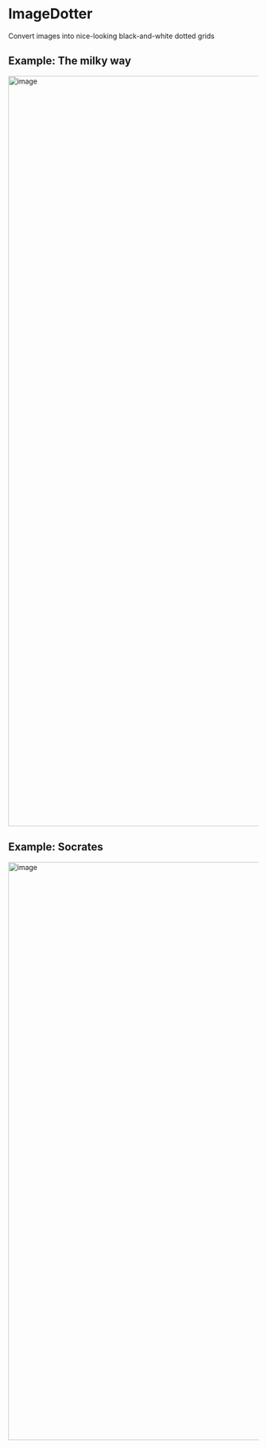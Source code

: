 # ImageDotter

 Convert images into nice-looking black-and-white dotted grids 

 ## Example: The milky way

 <img width="1508" alt="image" src="https://github.com/user-attachments/assets/1bcab206-b00e-4e94-b59c-5a3be941b6e4" />

## Example: Socrates

<img width="1162" alt="image" src="https://github.com/user-attachments/assets/59ad644f-2644-42c3-9231-5082f7a08989" />
